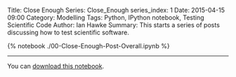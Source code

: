 Title: Close Enough
Series: Close_Enough
series_index: 1
Date: 2015-04-15 09:00
Category: Modelling
Tags: Python, IPython notebook, Testing Scientific Code
Author: Ian Hawke
Summary: This starts a series of posts discussing how to test scientific software.

<!-- the next line is the key to include the notebook here: -->

{% notebook ./00-Close-Enough-Post-Overall.ipynb %}

-------

You can [download this notebook]({filename}/notebooks/00-Close-Enough-Post-Overall.ipynb).

